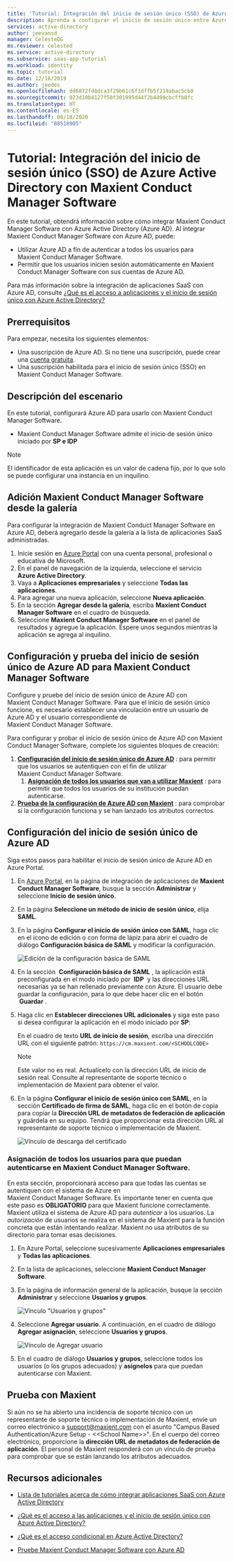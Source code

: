 ```yaml
---
title: 'Tutorial: Integración del inicio de sesión único (SSO) de Azure Active Directory con Maxient Conduct Manager Software | Microsoft Docs'
description: Aprenda a configurar el inicio de sesión único entre Azure Active Directory y Maxient Conduct Manager Software.
services: active-directory
author: jeevansd
manager: CelesteDG
ms.reviewer: celested
ms.service: active-directory
ms.subservice: saas-app-tutorial
ms.workload: identity
ms.topic: tutorial
ms.date: 12/18/2019
ms.author: jeedes
ms.openlocfilehash: dd6872fd8dca3f29b61c6f1dffb5f219abac5cb8
ms.sourcegitcommit: 023d10b4127f50f301995d44f2b4499cbcffb8fc
ms.translationtype: HT
ms.contentlocale: es-ES
ms.lasthandoff: 08/18/2020
ms.locfileid: "88518905"
---
```

# <a name="tutorial-azure-active-directory-single-sign-on-sso-integration-with-maxient-conduct-manager-software"></a>Tutorial: Integración del inicio de sesión único (SSO) de Azure Active Directory con Maxient Conduct Manager Software

En este tutorial, obtendrá información sobre cómo integrar Maxient Conduct Manager Software con Azure Active Directory (Azure AD). Al integrar Maxient Conduct Manager Software con Azure AD, puede:

* Utilizar Azure AD a fin de autenticar a todos los usuarios para Maxient Conduct Manager Software.
* Permitir que los usuarios inicien sesión automáticamente en Maxient Conduct Manager Software con sus cuentas de Azure AD.


Para más información sobre la integración de aplicaciones SaaS con Azure AD, consulte [¿Qué es el acceso a aplicaciones y el inicio de sesión único con Azure Active Directory?](https://docs.microsoft.com/azure/active-directory/active-directory-appssoaccess-whatis)

## <a name="prerequisites"></a>Prerrequisitos

Para empezar, necesita los siguientes elementos:

* Una suscripción de Azure AD. Si no tiene una suscripción, puede crear una [cuenta gratuita](https://azure.microsoft.com/free/).
* Una suscripción habilitada para el inicio de sesión único (SSO) en Maxient Conduct Manager Software.

## <a name="scenario-description"></a>Descripción del escenario

En este tutorial, configurará Azure AD para usarlo con Maxient Conduct Manager Software.


* Maxient Conduct Manager Software admite el inicio de sesión único iniciado por **SP e IDP**

> [!NOTE]
> El identificador de esta aplicación es un valor de cadena fijo, por lo que solo se puede configurar una instancia en un inquilino.

## <a name="adding-maxient-conduct-manager-software-from-the-gallery"></a>Adición Maxient Conduct Manager Software desde la galería

Para configurar la integración de Maxient Conduct Manager Software en Azure AD, deberá agregarlo desde la galería a la lista de aplicaciones SaaS administradas.

1. Inicie sesión en [Azure Portal](https://portal.azure.com) con una cuenta personal, profesional o educativa de Microsoft.
1. En el panel de navegación de la izquierda, seleccione el servicio **Azure Active Directory**.
1. Vaya a **Aplicaciones empresariales** y seleccione **Todas las aplicaciones**.
1. Para agregar una nueva aplicación, seleccione **Nueva aplicación**.
1. En la sección **Agregar desde la galería**, escriba **Maxient Conduct Manager Software** en el cuadro de búsqueda.
1. Seleccione **Maxient Conduct Manager Software** en el panel de resultados y agregue la aplicación. Espere unos segundos mientras la aplicación se agrega al inquilino.


## <a name="configure-and-test-azure-ad-single-sign-on-for-maxient-conduct-manager-software"></a>Configuración y prueba del inicio de sesión único de Azure AD para Maxient Conduct Manager Software

Configure y pruebe del inicio de sesión único de Azure AD con Maxient Conduct Manager Software. Para que el inicio de sesión único funcione, es necesario establecer una vinculación entre un usuario de Azure AD y el usuario correspondiente de Maxient Conduct Manager Software.

Para configurar y probar el inicio de sesión único de Azure AD con Maxient Conduct Manager Software, complete los siguientes bloques de creación:

1. **[Configuración del inicio de sesión único de Azure AD](#configure-azure-ad-sso)** : para permitir que los usuarios se autentiquen con el fin de utilizar Maxient Conduct Manager Software.
    1. **[Asignación de todos los usuarios que van a utilizar Maxient](#assign-all-users-to-be-able-to-authenticate-for-the-maxient-conduct-manager-software)** : para permitir que todos los usuarios de su institución puedan autenticarse.
1. **[Prueba de la configuración de Azure AD con Maxient](#test-with-maxient)** : para comprobar si la configuración funciona y se han lanzado los atributos correctos.

## <a name="configure-azure-ad-sso"></a>Configuración del inicio de sesión único de Azure AD

Siga estos pasos para habilitar el inicio de sesión único de Azure AD en Azure Portal.

1. En [Azure Portal](https://portal.azure.com/), en la página de integración de aplicaciones de **Maxient Conduct Manager Software**, busque la sección **Administrar** y seleccione **Inicio de sesión único**.
1. En la página **Seleccione un método de inicio de sesión único**, elija **SAML**.
1. En la página **Configurar el inicio de sesión único con SAML**, haga clic en el icono de edición o con forma de lápiz para abrir el cuadro de diálogo **Configuración básica de SAML** y modificar la configuración.

   ![Edición de la configuración básica de SAML](common/edit-urls.png)

1. En la sección  **Configuración básica de SAML** , la aplicación está preconfigurada en el modo iniciado por  **IDP**  y las direcciones URL necesarias ya se han rellenado previamente con Azure. El usuario debe guardar la configuración, para lo que debe hacer clic en el botón  **Guardar** .

1. Haga clic en **Establecer direcciones URL adicionales** y siga este paso si desea configurar la aplicación en el modo iniciado por **SP**:

    En el cuadro de texto **URL de inicio de sesión**, escriba una dirección URL con el siguiente patrón: `https://cm.maxient.com/<SCHOOLCODE>`

    > [!NOTE]
    > Este valor no es real. Actualícelo con la dirección URL de inicio de sesión real. Consulte al representante de soporte técnico o implementación de Maxient para obtener el valor.

1. En la página **Configurar el inicio de sesión único con SAML**, en la sección **Certificado de firma de SAML**, haga clic en el botón de copia para copiar la **Dirección URL de metadatos de federación de aplicación** y guárdela en su equipo.  Tendrá que proporcionar esta dirección URL al representante de soporte técnico o implementación de Maxient.

    ![Vínculo de descarga del certificado](common/copy-metadataurl.png)

### <a name="assign-all-users-to-be-able-to-authenticate-for-the-maxient-conduct-manager-software"></a>Asignación de todos los usuarios para que puedan autenticarse en Maxient Conduct Manager Software.

En esta sección, proporcionará acceso para que todas las cuentas se autentiquen con el sistema de Azure en Maxient Conduct Manager Software.  Es importante tener en cuenta que este paso es **OBLIGATORIO** para que Maxient funcione correctamente.  Maxient utiliza el sistema de Azure AD para *autenticar* a los usuarios. La *autorización* de usuarios se realiza en el sistema de Maxient para la función concreta que están intentando realizar. Maxient no usa atributos de su directorio para tomar esas decisiones.

1. En Azure Portal, seleccione sucesivamente **Aplicaciones empresariales** y **Todas las aplicaciones**.
1. En la lista de aplicaciones, seleccione **Maxient Conduct Manager Software**.
1. En la página de información general de la aplicación, busque la sección **Administrar** y seleccione **Usuarios y grupos**.

   ![Vínculo "Usuarios y grupos"](common/users-groups-blade.png)

1. Seleccione **Agregar usuario**. A continuación, en el cuadro de diálogo **Agregar asignación**, seleccione **Usuarios y grupos**.

    ![Vínculo de Agregar usuario](common/add-assign-user.png)

1. En el cuadro de diálogo **Usuarios y grupos**, seleccione todos los usuarios (o los grupos adecuados) y **asígnelos** para que puedan autenticarse con Maxient.

## <a name="test-with-maxient"></a>Prueba con Maxient 

Si aún no se ha abierto una incidencia de soporte técnico con un representante de soporte técnico o implementación de Maxient, envíe un correo electrónico a [support@maxient.com](mailto:support@maxient.com) con el asunto "Campus Based Authentication/Azure Setup - \<\<School Name\>\>". En el cuerpo del correo electrónico, proporcione la **dirección URL de metadatos de federación de aplicación**. El personal de Maxient responderá con un vínculo de prueba para comprobar que se están lanzando los atributos adecuados.  
    
## <a name="additional-resources"></a>Recursos adicionales

- [Lista de tutoriales acerca de cómo integrar aplicaciones SaaS con Azure Active Directory](https://docs.microsoft.com/azure/active-directory/active-directory-saas-tutorial-list)

- [¿Qué es el acceso a las aplicaciones y el inicio de sesión único con Azure Active Directory? ](https://docs.microsoft.com/azure/active-directory/active-directory-appssoaccess-whatis)

- [¿Qué es el acceso condicional en Azure Active Directory?](https://docs.microsoft.com/azure/active-directory/conditional-access/overview)

- [Pruebe Maxient Conduct Manager Software con Azure AD](https://aad.portal.azure.com/)

